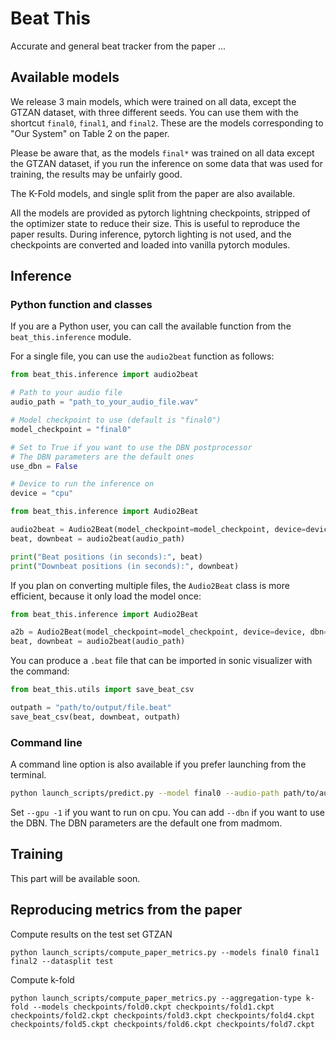 # Beat This
Accurate and general beat tracker from the paper ...

## Available models
We release 3 main models, which were trained on all data, except the GTZAN dataset, with three different seeds. You can use them with the shortcut `final0`, `final1`, and `final2`. These are the models corresponding to "Our System" on Table 2 on the paper.

Please be aware that, as the models ```final*``` was trained on all data except the GTZAN dataset, if you run the inference on some data that was used for training, the results may be unfairly good.

The K-Fold models, and single split from the paper are also available.

All the models are provided as pytorch lightning checkpoints, stripped of the optimizer state to reduce their size. This is useful to reproduce the paper results.
During inference, pytorch lighting is not used, and the checkpoints are converted and loaded into vanilla pytorch modules.

## Inference

### Python function and classes
If you are a Python user, you can call the available function from the `beat_this.inference` module.

For a single file, you can use the `audio2beat` function as follows:

```python
from beat_this.inference import audio2beat

# Path to your audio file
audio_path = "path_to_your_audio_file.wav"

# Model checkpoint to use (default is "final0")
model_checkpoint = "final0"

# Set to True if you want to use the DBN postprocessor
# The DBN parameters are the default ones
use_dbn = False

# Device to run the inference on
device = "cpu"

from beat_this.inference import Audio2Beat

audio2beat = Audio2Beat(model_checkpoint=model_checkpoint, device=device, dbn=use_dbn)
beat, downbeat = audio2beat(audio_path)

print("Beat positions (in seconds):", beat)
print("Downbeat positions (in seconds):", downbeat)
```

If you plan on converting multiple files, the `Audio2Beat` class is more efficient, because it only load the model once:

```python
from beat_this.inference import Audio2Beat

a2b = Audio2Beat(model_checkpoint=model_checkpoint, device=device, dbn=use_dbn)
beat, downbeat = audio2beat(audio_path)
```

You can produce a `.beat` file that can be imported in sonic visualizer with the command:
```python
from beat_this.utils import save_beat_csv

outpath = "path/to/output/file.beat"
save_beat_csv(beat, downbeat, outpath)
```

### Command line
A command line option is also available if you prefer launching from the terminal.
 
```sh
python launch_scripts/predict.py --model final0 --audio-path path/to/audio/file --output_path path/to/output/file
```

Set ```--gpu -1``` if you want to run on cpu.
You can add ```--dbn``` if you want to use the DBN. The DBN parameters are the default one from madmom.



## Training
This part will be available soon.

## Reproducing metrics from the paper
Compute results on the test set GTZAN

```
python launch_scripts/compute_paper_metrics.py --models final0 final1 final2 --datasplit test
```

Compute k-fold
```
python launch_scripts/compute_paper_metrics.py --aggregation-type k-fold --models checkpoints/fold0.ckpt checkpoints/fold1.ckpt checkpoints/fold2.ckpt checkpoints/fold3.ckpt checkpoints/fold4.ckpt checkpoints/fold5.ckpt checkpoints/fold6.ckpt checkpoints/fold7.ckpt 
```
